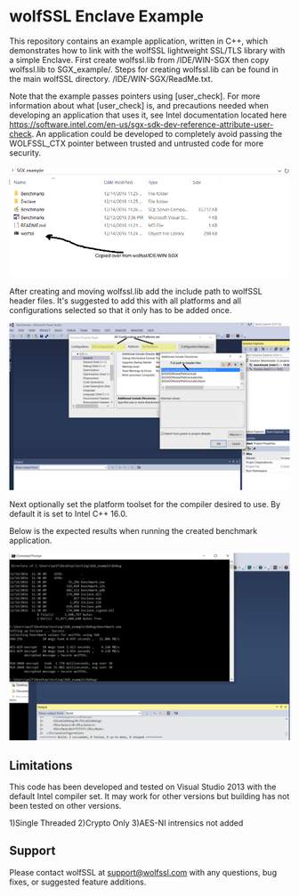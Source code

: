 wolfSSL Enclave Example
============================

This repository contains an example application, written in C++, which
demonstrates how to link with the wolfSSL lightweight SSL/TLS library with a
simple Enclave. First create wolfssl.lib from <wolfssl-root>/IDE/WIN-SGX
then copy wolfssl.lib to SGX_example/. Steps for creating wolfssl.lib can be
found in the main wolfSSL directory. <wolfssl-root>/IDE/WIN-SGX/ReadMe.txt.

Note that the example passes pointers using [user_check]. For more information
about what [user_check] is, and precautions needed when developing an application
that uses it, see Intel documentation located here
https://software.intel.com/en-us/sgx-sdk-dev-reference-attribute-user-check. An
application could be developed to completely avoid passing the WOLFSSL_CTX
pointer between trusted and untrusted code for more security.

![location for wolfssl.lib](README-images/wolfssl-lib.PNG)

After creating and moving wolfssl.lib add the include path to wolfSSL header
files. It's suggested to add this with all platforms and all configurations
selected so that it only has to be added once.

![setting the include path](README-images/set-include-path.PNG)

Next optionally set the platform toolset for the compiler desired to use.
By default it is set to Intel C++ 16.0.

Below is the expected results when running the created benchmark application.

![expected results](README-images/expected-results.PNG)

## Limitations
This code has been developed and tested on Visual Studio 2013 with the
default Intel compiler set. It may work for other versions but building
has not been tested on other versions.

1)Single Threaded
2)Crypto Only
3)AES-NI intrensics not added

## Support

Please contact wolfSSL at support@wolfssl.com with any questions, bug fixes,
or suggested feature additions.


